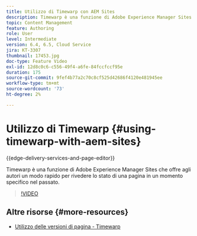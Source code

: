 ```yaml
---
title: Utilizzo di Timewarp con AEM Sites
description: Timewarp è una funzione di Adobe Experience Manager Sites che offre agli autori un modo rapido per rivedere lo stato di una pagina in un momento specifico nel passato.
topic: Content Management
feature: Authoring
role: User
level: Intermediate
version: 6.4, 6.5, Cloud Service
jira: KT-3307
thumbnail: 17453.jpg
doc-type: Feature Video
exl-id: 12d8c0c6-c556-49f4-a6fe-84fccfccf95e
duration: 175
source-git-commit: 9fef4b77a2c70c8cf525d42686f4120e481945ee
workflow-type: tm+mt
source-wordcount: '73'
ht-degree: 2%

---
```


# Utilizzo di Timewarp {#using-timewarp-with-aem-sites}

{{edge-delivery-services-and-page-editor}}

Timewarp è una funzione di Adobe Experience Manager Sites che offre agli autori un modo rapido per rivedere lo stato di una pagina in un momento specifico nel passato.

>[!VIDEO](https://video.tv.adobe.com/v/17453?quality=12&learn=on)

## Altre risorse {#more-resources}

* [Utilizzo delle versioni di pagina - Timewarp](https://experienceleague.adobe.com/docs/experience-manager-cloud-service/sites/authoring/features/page-versions.html)
